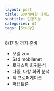 ```yaml
---
layout: post
title: 공부해야할 과제1
subtitle: 인공지능
categories: AI
tags: [Study]
---
```


8/17 일 까지 준비

- 모델 zoo
- Ssd mobilenet
- 로지스틱 회귀분석
- 다중, 다항 회귀 분석
- 백 프로퍼게이션
- 퍼셉트론




















